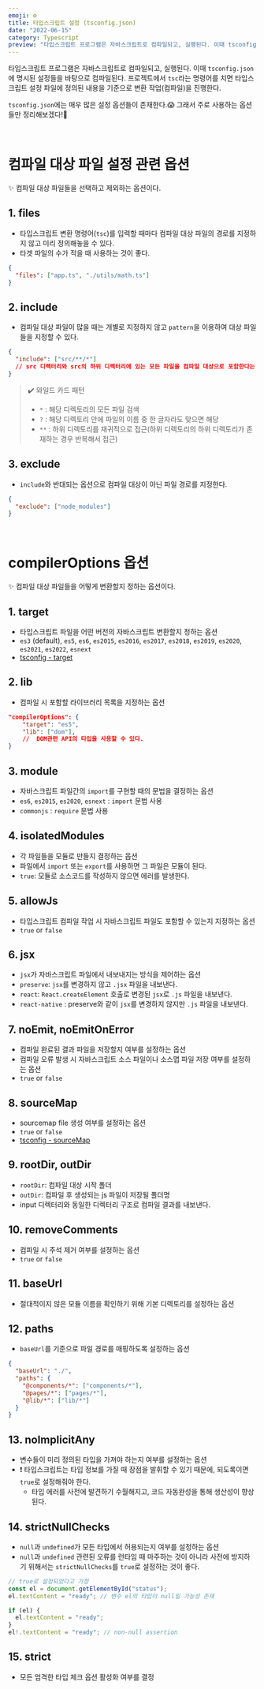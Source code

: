 ```yaml
---
emoji: ⚙️
title: 타입스크립트 설정 (tsconfig.json)
date: "2022-06-15"
category: Typescript
preview: "타입스크립트 프로그램은 자바스크립트로 컴파일되고, 실행된다. 이때 tsconfig.json에 명시된 설정들을 바탕으로 컴파일된다. 프로젝트에서 tsc라는 명령어를 치면 타입스크립트 설정 파일에 정의된 내용을 기준으로 변환 작업(컴파일)을 진행한다. tsconfig.json에는 매우 많은 설정 옵션들이 존재한다.😱 그래서 주로 사용하는 옵션들만 정리해보겠다!📝 컴파일 대상 파일 설정 관련 옵션 ✨ 컴파일 대상 파일들을 선택하고 제외하는 옵션이다. files - 타입스크립트 변환 명령어(tsc)를 입력할 때마다 컴파일 대상 파일의 경로를 지정하지 않고 미리 정의해놓을 수 있다. - 타겟 파일의 수가 적을 때 사용하는 것이 좋다."
---
```


타입스크립트 프로그램은 자바스크립트로 컴파일되고, 실행된다. 이때 `tsconfig.json`에 명시된 설정들을 바탕으로 컴파일된다. 프로젝트에서 `tsc`라는 명령어를 치면 타입스크립트 설정 파일에 정의된 내용을 기준으로 변환 작업(컴파일)을 진행한다.

`tsconfig.json`에는 매우 많은 설정 옵션들이 존재한다.😱 그래서 주로 사용하는 옵션들만 정리해보겠다!📝

<br/>

# 컴파일 대상 파일 설정 관련 옵션

✨ 컴파일 대상 파일들을 선택하고 제외하는 옵션이다.

## 1. files

- 타입스크립트 변환 명령어(`tsc`)를 입력할 때마다 컴파일 대상 파일의 경로를 지정하지 않고 미리 정의해놓을 수 있다.
- 타겟 파일의 수가 적을 때 사용하는 것이 좋다.

```json
{
  "files": ["app.ts", "./utils/math.ts"]
}
```

## 2. include

- 컴파일 대상 파일이 많을 때는 개별로 지정하지 않고 `pattern`을 이용하여 대상 파일들을 지정할 수 있다.

```json
{
  "include": ["src/**/*"]
  // src 디렉터리와 src의 하위 디렉터리에 있는 모든 파일을 컴파일 대상으로 포함한다는 의미
}
```

> ✔️ 와일드 카드 패턴
>
> - `*` : 해당 디렉토리의 모든 파일 검색
> - `?` : 해당 디렉토리 안에 파일의 이름 중 한 글자라도 맞으면 해당
> - `**` : 하위 디렉토리를 재귀적으로 접근(하위 디렉토리의 하위 디렉토리가 존재하는 경우 반복해서 접근)

## 3. exclude

- `include`와 반대되는 옵션으로 컴파일 대상이 아닌 파일 경로를 지정한다.

```json
{
  "exclude": ["node_modules"]
}
```

<br/>

# compilerOptions 옵션

✨ 컴파일 대상 파일들을 어떻게 변환할지 정하는 옵션이다.

## 1. target

- 타입스크립트 파일을 어떤 버전의 자바스크립트 변환할지 정하는 옵션
- `es3` (default), `es5`, `es6`, `es2015`, `es2016`, `es2017`, `es2018`, `es2019`, `es2020`, `es2021`, `es2022`, `esnext`
- [tsconfig - target](https://www.typescriptlang.org/tsconfig#target)

## 2. lib

- 컴파일 시 포함할 라이브러리 목록을 지정하는 옵션

```json
"compilerOptions": {
    "target": "es5",
    "lib": ["dom"],
    //  DOM관련 API의 타입을 사용할 수 있다.
}
```

## 3. module

- 자바스크립트 파일간의 `import`를 구현할 때의 문법을 결정하는 옵션
- `es6`, `es2015`, `es2020`, `esnext` : `import` 문법 사용
- `commonjs` : `require` 문법 사용

## 4. isolatedModules

- 각 파일들을 모듈로 만들지 결정하는 옵션
- 파일에서 `import` 또는 `export`를 사용하면 그 파일은 모듈이 된다.
- `true`: 모듈로 소스코드를 작성하지 않으면 에러를 발생한다.

## 5. allowJs

- 타입스크립트 컴파일 작업 시 자바스크립트 파일도 포함할 수 있는지 지정하는 옵션
- `true` or `false`

## 6. jsx

- `jsx`가 자바스크립트 파일에서 내보내지는 방식을 제어하는 옵션
- `preserve`: `jsx`를 변경하지 않고 `.jsx` 파일을 내보낸다.
- `react`: `React.createElement` 호출로 변경된 `jsx`로 `.js` 파일을 내보낸다.
- `react-native` : preserve와 같이 `jsx`를 변경하지 않지만 `.js` 파일을 내보낸다.

## 7. noEmit, noEmitOnError

- 컴파일 완료된 결과 파일을 저장할지 여부를 설정하는 옵션
- 컴파일 오류 발생 시 자바스크립트 소스 파일이나 소스맵 파일 저장 여부를 설정하는 옵션
- `true` or `false`

## 8. sourceMap

- sourcemap file 생성 여부를 설정하는 옵션
- `true` or `false`
- [tsconfig - sourceMap](https://www.typescriptlang.org/tsconfig#sourceMap)

## 9. rootDir, outDir

- `rootDir`: 컴파일 대상 시작 폴더
- `outDir`: 컴파일 후 생성되는 js 파일이 저장될 폴더명
- input 디렉터리와 동일한 디렉터리 구조로 컴파일 결과를 내보낸다.

## 10. removeComments

- 컴파일 시 주석 제거 여부를 설정하는 옵션
- `true` or `false`

## 11. baseUrl

- 절대적이지 않은 모듈 이름을 확인하기 위해 기본 디렉토리를 설정하는 옵션

## 12. paths

- `baseUrl`를 기준으로 파일 경로를 매핑하도록 설정하는 옵션

```json
{
  "baseUrl": "./",
  "paths": {
    "@components/*": ["components/*"],
    "@pages/*": ["pages/*"],
    "@lib/*": ["lib/*"]
  }
}
```

## 13. noImplicitAny

- 변수들이 미리 정의된 타입을 가져야 하는지 여부를 설정하는 옵션
- ❗ 타입스크립트는 타입 정보를 가질 때 장점을 발휘할 수 있기 때문에, 되도록이면 `true`로 설정해줘야 한다.
  - 타입 에러를 사전에 발견하기 수월해지고, 코드 자동완성을 통해 생산성이 향상된다.

## 14. strictNullChecks

- `null`과 `undefined`가 모든 타입에서 허용되는지 여부를 설정하는 옵션
- `null`과 `undefined` 관련된 오류를 런타임 때 마주하는 것이 아니라 사전에 방지하기 위해서는 `strictNullChecks`를 `true`로 설정하는 것이 좋다.

```ts
// true로 설정되었다고 가정
const el = document.getElementById("status");
el.textContent = "ready"; // 변수 el의 타입이 null일 가능성 존재

if (el) {
  el.textContent = "ready";
}
el!.textContent = "ready"; // non-null assertion
```

## 15. strict

- 모든 엄격한 타입 체크 옵션 활성화 여부를 결정
